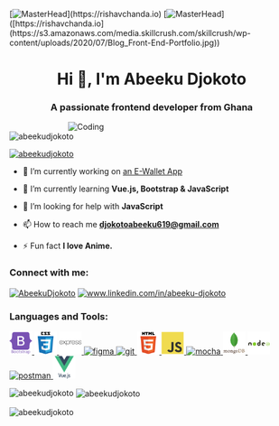 [![MasterHead](https://1.bp.blogspot.com/-7A4WynwLsM...)](https://rishavchanda.io)
[![MasterHead]([https://1.bp.blogspot.com/-7A4WynwLsM...](https://s3.amazonaws.com/media.skillcrush.com/skillcrush/wp-content/uploads/2020/07/Blog_Front-End-Portfolio.jpg))]([https://rishavchanda.io](https://s3.amazonaws.com/media.skillcrush.com/skillcrush/wp-content/uploads/2020/07/Blog_Front-End-Portfolio.jpg))
<h1 align="center">Hi 👋, I'm Abeeku Djokoto</h1>
<h3 align="center">A passionate frontend developer from Ghana</h3>
<img align="right" alt="Coding" width="400" src="https://media3.giphy.com/media/qgQUggAC3Pfv687qPC/giphy.gif?cid=ecf05e476d6jeo72qvx4eofm8zuepzchxwjsxwkrfpnibblw&rid=giphy.gif&ct=g">

<p align="left"> <img src="https://komarev.com/ghpvc/?username=abeekudjokoto&label=Profile%20views&color=0e75b6&style=flat" alt="abeekudjokoto" /> </p>

<p align="left"> <a href="https://twitter.com/abeekudjokoto" target="blank"><img src="https://img.shields.io/twitter/follow/abeekudjokoto?logo=twitter&style=for-the-badge" alt="abeekudjokoto" /></a> </p>

- 🔭 I’m currently working on [an E-Wallet App](https://github.com/Ssalma/wallet_app.git)

- 🌱 I’m currently learning **Vue.js, Bootstrap & JavaScript**

- 🤝 I’m looking for help with **JavaScript**

- 📫 How to reach me **djokotoabeeku619@gmail.com**

- ⚡ Fun fact **I love Anime.**

<h3 align="left">Connect with me:</h3>
<p align="left">
<a href="https://twitter.com/AbeekuDjokoto" target="blank"><img align="center" src="https://raw.githubusercontent.com/rahuldkjain/github-profile-readme-generator/master/src/images/icons/Social/twitter.svg" alt="AbeekuDjokoto" height="30" width="40" /></a>
<a href="https://linkedin.com/in/www.linkedin.com/in/abeeku-djokoto" target="blank"><img align="center" src="https://raw.githubusercontent.com/rahuldkjain/github-profile-readme-generator/master/src/images/icons/Social/linked-in-alt.svg" alt="www.linkedin.com/in/abeeku-djokoto" height="30" width="40" /></a>
</p>

<h3 align="left">Languages and Tools:</h3>
<p align="left"> <a href="https://getbootstrap.com" target="_blank" rel="noreferrer"> <img src="https://raw.githubusercontent.com/devicons/devicon/master/icons/bootstrap/bootstrap-plain-wordmark.svg" alt="bootstrap" width="40" height="40"/> </a> <a href="https://www.w3schools.com/css/" target="_blank" rel="noreferrer"> <img src="https://raw.githubusercontent.com/devicons/devicon/master/icons/css3/css3-original-wordmark.svg" alt="css3" width="40" height="40"/> </a> <a href="https://expressjs.com" target="_blank" rel="noreferrer"> <img src="https://raw.githubusercontent.com/devicons/devicon/master/icons/express/express-original-wordmark.svg" alt="express" width="40" height="40"/> </a> <a href="https://www.figma.com/" target="_blank" rel="noreferrer"> <img src="https://www.vectorlogo.zone/logos/figma/figma-icon.svg" alt="figma" width="40" height="40"/> </a> <a href="https://git-scm.com/" target="_blank" rel="noreferrer"> <img src="https://www.vectorlogo.zone/logos/git-scm/git-scm-icon.svg" alt="git" width="40" height="40"/> </a> <a href="https://www.w3.org/html/" target="_blank" rel="noreferrer"> <img src="https://raw.githubusercontent.com/devicons/devicon/master/icons/html5/html5-original-wordmark.svg" alt="html5" width="40" height="40"/> </a> <a href="https://developer.mozilla.org/en-US/docs/Web/JavaScript" target="_blank" rel="noreferrer"> <img src="https://raw.githubusercontent.com/devicons/devicon/master/icons/javascript/javascript-original.svg" alt="javascript" width="40" height="40"/> </a> <a href="https://mochajs.org" target="_blank" rel="noreferrer"> <img src="https://www.vectorlogo.zone/logos/mochajs/mochajs-icon.svg" alt="mocha" width="40" height="40"/> </a> <a href="https://www.mongodb.com/" target="_blank" rel="noreferrer"> <img src="https://raw.githubusercontent.com/devicons/devicon/master/icons/mongodb/mongodb-original-wordmark.svg" alt="mongodb" width="40" height="40"/> </a> <a href="https://nodejs.org" target="_blank" rel="noreferrer"> <img src="https://raw.githubusercontent.com/devicons/devicon/master/icons/nodejs/nodejs-original-wordmark.svg" alt="nodejs" width="40" height="40"/> </a> <a href="https://postman.com" target="_blank" rel="noreferrer"> <img src="https://www.vectorlogo.zone/logos/getpostman/getpostman-icon.svg" alt="postman" width="40" height="40"/> </a> <a href="https://vuejs.org/" target="_blank" rel="noreferrer"> <img src="https://raw.githubusercontent.com/devicons/devicon/master/icons/vuejs/vuejs-original-wordmark.svg" alt="vuejs" width="40" height="40"/> </a> </p>

<p><img align="left" src="https://github-readme-stats.vercel.app/api/top-langs?username=abeekudjokoto&show_icons=true&locale=en&layout=compact" alt="abeekudjokoto" /></p>

<p>&nbsp;<img align="center" src="https://github-readme-stats.vercel.app/api?username=abeekudjokoto&show_icons=true&locale=en" alt="abeekudjokoto" /></p>

<p><img align="center" src="https://github-readme-streak-stats.herokuapp.com/?user=abeekudjokoto&" alt="abeekudjokoto" /></p>


